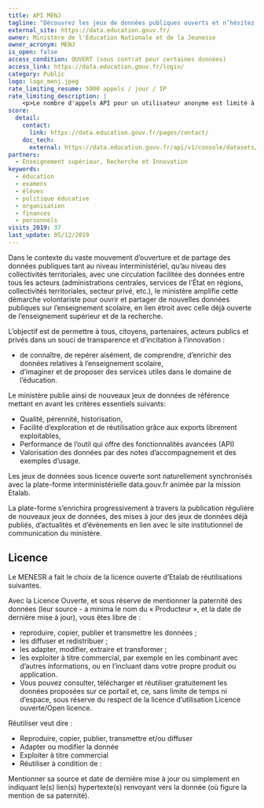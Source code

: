 ```yaml
---
title: API MENJ
tagline: "Découvrez les jeux de données publiques ouverts et n’hésitez pas à nous faire connaître vos réutilisations de données et créations de nouveaux services !"
external_site: https://data.education.gouv.fr/
owner: Ministère de l'Éducation Nationale et de la Jeunesse
owner_acronym: MENJ
is_open: false
access_condition: OUVERT (sous contrat pour certaines données)
access_link: https://data.education.gouv.fr/login/
category: Public
logo: logo_menj.jpeg
rate_limiting_resume: 5000 appels / jour / IP
rate_limiting_description: |
    <p>Le nombre d'appels API pour un utilisateur anonyme est limité à 5000 appels par adresse IP et par jour.</p>
score:
  detail:
    contact:
      link: https://data.education.gouv.fr/pages/contact/
    doc_tech:
      external: https://data.education.gouv.fr/api/v1/console/datasets/1.0/search/
partners:
  - Enseignement supérieur, Recherche et Innovation
keywords:
  - éducation
  - examens
  - élèves
  - politique éducative
  - organisation
  - finances
  - personnels
visits_2019: 37
last_update: 05/12/2019
---
```


Dans le contexte du vaste mouvement d’ouverture et de partage des données publiques tant au niveau interministériel, qu’au niveau des collectivités territoriales, avec une circulation facilitée des données entre tous les acteurs (administrations centrales, services de l’État en régions, collectivités territoriales, secteur privé, etc.), le ministère amplifie cette démarche volontariste pour ouvrir et partager de nouvelles données publiques sur l’enseignement scolaire, en lien étroit avec celle déjà ouverte de l’enseignement supérieur et de la recherche.

L’objectif est de permettre à tous, citoyens, partenaires, acteurs publics et privés dans un souci de transparence et d’incitation à l’innovation :

- de connaître, de repérer aisément, de comprendre, d’enrichir des données relatives à l’enseignement scolaire,
- d’imaginer et de proposer des services utiles dans le domaine de l’éducation.

Le ministère publie ainsi de nouveaux jeux de données de référence mettant en avant les critères essentiels suivants:

- Qualité, pérennité, historisation,
- Facilité d’exploration et de réutilisation grâce aux exports librement exploitables,
- Performance de l’outil qui offre des fonctionnalités avancées (API)
- Valorisation des données par des notes d’accompagnement et des exemples d’usage.

Les jeux de données sous licence ouverte sont naturellement synchronisés avec la plate-forme interministérielle data.gouv.fr animée par la mission Etalab.

La plate-forme s’enrichira progressivement à travers la publication régulière de nouveaux jeux de données, des mises à jour des jeux de données déjà publiés, d’actualités et d’évènements en lien avec le site institutionnel de communication du ministère.

## Licence

Le MENESR a fait le choix de la licence ouverte d’Etalab de réutilisations suivantes.

Avec la Licence Ouverte, et sous réserve de mentionner la paternité des données (leur source - a minima le nom du « Producteur », et la date de dernière mise à jour), vous êtes libre de :

- reproduire, copier, publier et transmettre les données ;
- les diffuser et redistribuer ;
- les adapter, modifier, extraire et transformer ;
- les exploiter à titre commercial, par exemple en les combinant avec d’autres informations, ou en l’incluant dans votre propre produit ou application.
- Vous pouvez consulter, télécharger et réutiliser gratuitement les données proposées sur ce portail et, ce, sans limite de temps ni d’espace, sous réserve du respect de la licence d’utilisation Licence ouverte/Open licence.

Réutiliser veut dire :

- Reproduire, copier, publier, transmettre et/ou diffuser
- Adapter ou modifier la donnée
- Exploiter à titre commercial
- Réutiliser à condition de :

Mentionner sa source et date de dernière mise à jour ou simplement en indiquant le(s) lien(s) hypertexte(s) renvoyant vers la donnée (où figure la mention de sa paternité).
